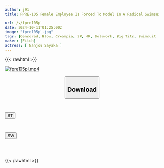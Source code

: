 ```yaml
---
author: j91
title: FPRE-105 Female Employee Is Forced To Model In A Radical Swimsuit That Is So Embarrassing That She Can't Stand It. A Plump, Beautiful, Big-breasted Body That Is Addicted To Aphrodisiac Training That Mixes Shame And Pleasure. Aya Nanjo

url: /v/fpre105pl
date: 2024-10-11T01:25:00Z
image: "fpre105pl.jpg"
tags: [Censored, Blow, Creampie, 3P, 4P, Solowork, Big Tits, Swimsuit	]
maker: [Fitch]
actress: [ Nanjou Sayaka ]
---
```



{{< rawhtml >}}

<div class="video" data-videoid="g2vXARORr2hqqdR">
    <a href="javascript:;">
        <img src="/v/fpre105pl/fpre105pl.jpg" width="WIDTH" height="HEIGHT" alt="fpre105pl.mp4" loading="lazy">
    </a>
</div>

<script type="text/javascript" src="https://j91.asia/asset/on-demand-st.js"></script>

<br>
  <link rel="stylesheet" href="https://j91.asia/asset/bs5.css">
  
  <center>
  <button class="btn btn-primary" type="button" data-bs-toggle="collapse" data-bs-target=".multi-collapse" aria-expanded="false" aria-controls="multiCollapseExample1 multiCollapseExample2"><h2>Download</h2></button></center>
</p>
<div class="row">
  <div class="col">
    <div class="collapse multi-collapse" id="multiCollapseExample1">
      <div class="card card-body">
	      	      <br>
<div class="buttons">  
<p><a href="/v/fpre105pl/st.html" target="_blank"><button class="btn-hover color-3"><i class="fa fa-download"></i> ST</button></a></p></div>
    </div>
  </div>
</div>
  <div class="col">
    <div class="collapse multi-collapse" id="multiCollapseExample2">
      <div class="card card-body">
	      <br>
<div class="buttons">
<p><a href="/v/fpre105pl/sw.html" target="_blank"><button class="btn-hover color-2"><i class="fa fa-download"></i> SW</button></a></p></div>
<br><br>
      </div>
    </div>
  </div>
</div>

{{< /rawhtml >}}